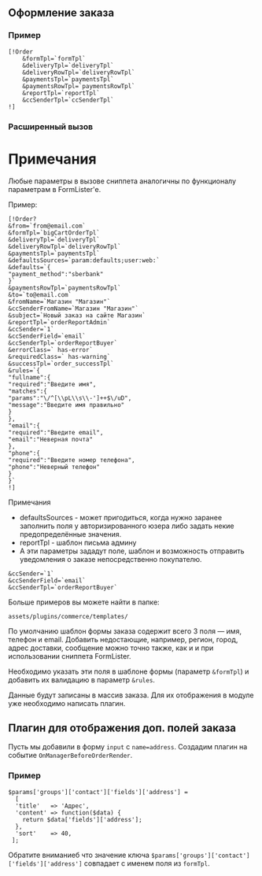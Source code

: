 ## Оформление заказа ##

### Пример ###
```
[!Order
    &formTpl=`formTpl`
    &deliveryTpl=`deliveryTpl`
    &deliveryRowTpl=`deliveryRowTpl`
    &paymentsTpl=`paymentsTpl`
    &paymentsRowTpl=`paymentsRowTpl`
    &reportTpl=`reportTpl`
    &ccSenderTpl=`ccSenderTpl`
!]
```
### Расширенный вызов
# Примечания #
Любые параметры в вызове сниппета аналогичны по функционалу параметрам в FormLister'е.

Пример:

```
[!Order?
&from=`from@email.com`
&formTpl=`bigCartOrderTpl`
&deliveryTpl=`deliveryTpl`
&deliveryRowTpl=`deliveryRowTpl`
&paymentsTpl=`paymentsTpl`
&defaultsSources=`param:defaults;user:web:`
&defaults=`{
"payment_method":"sberbank"
}`
&paymentsRowTpl=`paymentsRowTpl`
&to=`to@email.com`
&fromName=`Магазин "Магазин"`
&ccSenderFromName=`Магазин "Магазин"`					
&subject=`Новый заказ на сайте Магазин`
&reportTpl=`orderReportAdmin`
&ccSender=`1`
&ccSenderField=`email`
&ccSenderTpl=`orderReportBuyer`
&errorClass=` has-error`
&requiredClass=` has-warning`
&successTpl=`order_successTpl`
&rules=`{
"fullname":{
"required":"Введите имя",
"matches":{
"params":"\/^[\\pL\\s\\-']++$\/uD",
"message":"Введите имя правильно"
}
},
"email":{
"required":"Введите email",
"email":"Неверная почта"
},
"phone":{
"required":"Введите номер телефона",
"phone":"Неверный телефон"
}
}`
!]
```
Примечания

* defaultsSources - может пригодиться, когда нужно заранее заполнить поля у авторизированного юзера либо задать некие предопределённые значения.
* reportTpl - шаблон письма админу
* А эти параметры зададут поле, шаблон и возможность отправить уведомления о заказе непосредственно покупателю.
```
&ccSender=`1`
&ccSenderField=`email`
&ccSenderTpl=`orderReportBuyer`
```
 
Больше примеров вы можете найти в папке:
```
assets/plugins/commerce/templates/
```

По умолчанию шаблон формы заказа содержит всего 3 поля — имя, телефон и email. Добавить недостающие, например, регион, город, адрес доставки, сообщение можно точно также, как и и при использовании сниппета FormLister.

Необходимо указать эти поля в шаблоне формы (параметр `&formTpl`) и добавить их валидацию в параметр `&rules`.

Данные будут записаны в массив заказа. Для их отображения в модуле уже необходимо написать плагин.

## Плагин для отображения доп. полей заказа ##
Пусть мы добавили в форму `input` с `name=address`.
Создадим плагин на событие `OnManagerBeforeOrderRender`.

### Пример ###
```
$params['groups']['contact']['fields']['address'] = 
  [
  'title'   => 'Адрес',
  'content' => function($data) {
    return $data['fields']['address'];
  },
  'sort'    => 40,
 ];
 ```
Обратите вниманиеб что значение ключа `$params['groups']['contact']['fields']['address']` совпадает с именем поля из `formTpl`.
